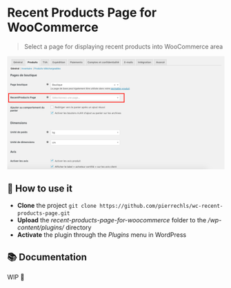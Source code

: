 # Recent Products Page for WooCommerce

> Select a page for displaying recent products into WooCommerce area

![image](https://raw.githubusercontent.com/pierrechls/wc-recent-products-page/master/recent-products-page-for-woocommerce/assets/screenshot-1.png)

## 🔮 How to use it

- **Clone** the project `git clone https://github.com/pierrechls/wc-recent-products-page.git`
- **Upload** the *recent-products-page-for-woocommerce* folder to the */wp-content/plugins/* directory
- **Activate** the plugin through the *Plugins* menu in WordPress

## 📚 Documentation

WIP :construction:

